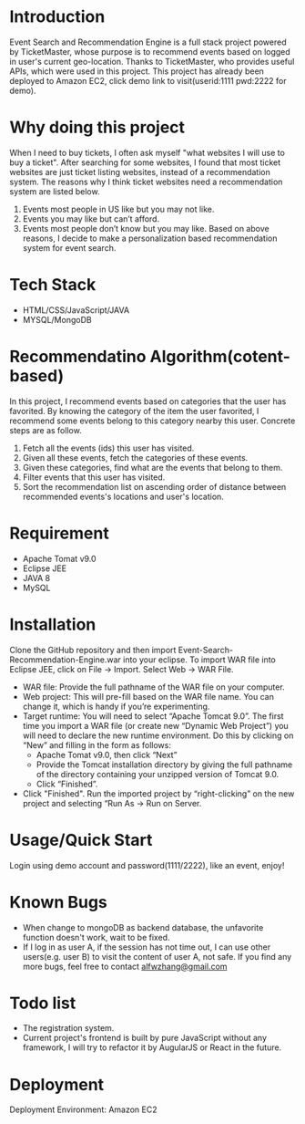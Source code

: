 # Introduction
Event Search and Recommendation Engine is a full stack project powered by TicketMaster, whose purpose is to recommend events based on logged in user's current geo-location. Thanks to TicketMaster, who provides useful APIs, which were used in this project. This project has already been deployed to Amazon EC2, click demo link to visit(userid:1111 pwd:2222 for demo).

# Why doing this project
When I need to buy tickets, I often ask myself "what websites I will use to buy a ticket". After searching for some websites, I found that most ticket websites are just ticket listing websites, instead of a recommendation system. The reasons why I think ticket websites need a recommendation system are listed below.

1. Events most people in US like but you may not like.
2. Events you may like but can’t afford.
3. Events most people don’t know but you may like.
Based on above reasons, I decide to make a personalization based recommendation system for event search.

# Tech Stack
+ HTML/CSS/JavaScript/JAVA
+ MYSQL/MongoDB

# Recommendatino Algorithm(cotent-based)
In this project, I recommend events based on categories that the user has favorited. By knowing the category of the item the user favorited, I recommend some events belong to this category nearby this user. Concrete steps are as follow.
1. Fetch all the events (ids) this user has visited.
2. Given all these events, fetch the categories of these events.
3. Given these categories, find what are the events that belong to them.
4. Filter events that this user has visited.
5. Sort the recommendation list on ascending order of distance between recommended events's locations and user's location.

# Requirement 
+ Apache Tomat v9.0
+ Eclipse JEE
+ JAVA 8
+ MySQL

# Installation
Clone the GitHub repository and then import Event-Search-Recommendation-Engine.war into your eclipse.
To import WAR file into Eclipse JEE, click on File -> Import. Select Web -> WAR File.
+ WAR file: Provide the full pathname of the WAR file on your computer.
+ Web project: This will pre-fill based on the WAR file name. You can change it, which is handy if you’re experimenting.
+ Target runtime: You will need to select “Apache Tomcat 9.0”. The first time you import a WAR file (or create new “Dynamic Web Project”) you will need to declare the new runtime environment. Do this by clicking on “New” and filling in the form as follows:
  - Apache Tomat v9.0, then click “Next”
  - Provide the Tomcat installation directory by giving the full pathname of the directory containing your unzipped version of Tomcat 9.0.
  - Click “Finished”.
+ Click "Finished".
Run the imported project by “right-clicking” on the new project and selecting “Run As -> Run on Server.

# Usage/Quick Start
Login using demo account and password(1111/2222), like an event, enjoy!

# Known Bugs
+ When change to mongoDB as backend database, the unfavorite function doesn't work, wait to be fixed.
+ If I log in as user A, if the session has not time out, I can use other users(e.g. user B) to visit the content of user A, not safe. 
If you find any more bugs, feel free to contact alfwzhang@gmail.com

# Todo list
+ The registration system.
+ Current project's frontend is built by pure JavaScript without any framework, I will try to refactor it by AugularJS or React in the future.

# Deployment
Deployment Environment: Amazon EC2
